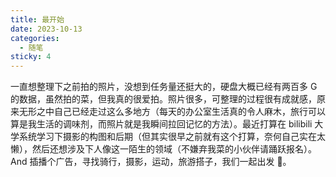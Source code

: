 ```yaml
---
title: 最开始
date: 2023-10-13
categories:
  - 随笔
sticky: 4
---
```


一直想整理下之前拍的照片，没想到任务量还挺大的，硬盘大概已经有两百多 G 的数据，虽然拍的菜，但我真的很爱拍。照片很多，可整理的过程很有成就感，原来无形之中自己已经走过这么多地方（每天的办公室生活真的令人麻木，旅行可以算是我生活的调味剂，而照片就是我瞬间拉回记忆的方法）。最近打算在 bilibili 大学系统学习下摄影的构图和后期（但其实很早之前就有这个打算，奈何自己实在太懒），然后还想涉及下人像这一陌生的领域（不嫌弃我菜的小伙伴请踊跃报名）。And 插播个广告，寻找骑行，摄影，运动，旅游搭子，我们一起出发 🍻。
